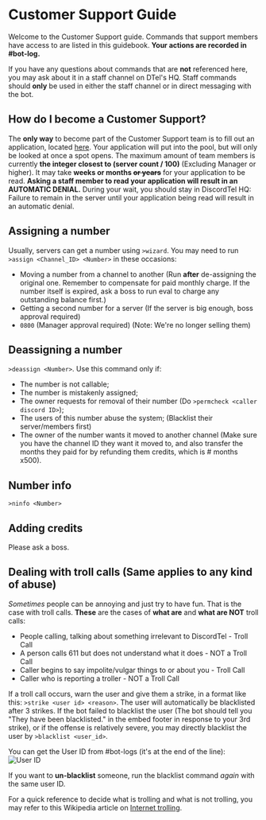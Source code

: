 # Customer Support Guide
Welcome to the Customer Support guide. Commands that support members have access to are listed in this guidebook. **Your actions are recorded in #bot-log.**

If you have any questions about commands that are **not** referenced here, you may ask about it in a staff channel on DTel's HQ. Staff commands should **only** be used in either the staff channel or in direct messaging with the bot.

## How do I become a Customer Support?
The **only way** to become part of the Customer Support team is to fill out an application, located [here](https://discordtel.typeform.com/to/jJayAt). Your application will put into the pool, but will only be looked at once a spot opens. The maximum amount of team members is currently **the integer closest to (server count / 100)** (Excluding Manager or higher). It may take **weeks or months ~~or years~~** for your application to be read. **Asking a staff member to read your application will result in an AUTOMATIC DENIAL.** During your wait, you should stay in DiscordTel HQ: Failure to remain in the server until your application being read will result in an automatic denial.

## Assigning a number
Usually, servers can get a number using `>wizard`. You may need to run `>assign <Channel_ID> <Number>` in these occasions:

* Moving a number from a channel to another (Run **after** de-assigning the original one. Remember to compensate for paid monthly charge. If the number itself is expired, ask a boss to run eval to charge any outstanding balance first.)
* Getting a second number for a server (If the server is big enough, boss approval required)
* `0800` (Manager approval required) (Note: We're no longer selling them)

## Deassigning a number
`>deassign <Number>`. Use this command only if:

* The number is not callable;
* The number is mistakenly assigned;
* The owner requests for removal of their number (Do `>permcheck <caller discord ID>`);
* The users of this number abuse the system; (Blacklist their server/members first)
* The owner of the number wants it moved to another channel (Make sure you have the channel ID they want it moved to, and also transfer the months they paid for by refunding them credits, which is \# months x500).

## Number info
`>ninfo <Number>`

## Adding credits
Please ask a boss.

## Dealing with troll calls (Same applies to any kind of abuse)
*Sometimes* people can be annoying and just try to have fun. That is the case with troll calls.
**These** are the cases of **what are** and **what are NOT** troll calls:

* People calling, talking about something irrelevant to DiscordTel - Troll Call
* A person calls 611 but does not understand what it does - NOT a Troll Call
* Caller begins to say impolite/vulgar things to or about you - Troll Call
* Caller who is reporting a troller - NOT a Troll Call

If a troll call occurs, warn the user and give them a strike, in a format like this: `>strike <user id> <reason>`. The user will automatically be blacklisted after 3 strikes. If the bot failed to blacklist the user (The bot should tell you "They have been blacklisted." in the embed footer in response to your 3rd strike), or if the offense is relatively severe, you may directly blacklist the user by `>blacklist <user_id>`.

You can get the User ID from #bot-logs (it's at the end of the line):
![User ID](http://i.imgur.com/ntxEwAA.png)

If you want to **un-blacklist** someone, run the blacklist command *again* with the same user ID.

For a quick reference to decide what is trolling and what is not trolling, you may refer to this Wikipedia article on [Internet trolling](https://en.wikipedia.org/wiki/Internet_troll).
